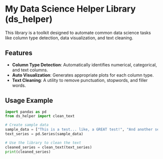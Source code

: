 # My Data Science Helper Library (ds_helper)

This library is a toolkit designed to automate common data science tasks like column type detection, data visualization, and text cleaning.

## Features
* **Column Type Detection**: Automatically identifies numerical, categorical, and text columns.
* **Auto Visualization**: Generates appropriate plots for each column type.
* **Text Cleaning**: A utility to remove punctuation, stopwords, and filler words.

## Usage Example

```python
import pandas as pd
from ds_helper import clean_text

# Create sample data
sample_data = ["This is a test... like, a GREAT test!", "And another sentence."]
text_series = pd.Series(sample_data)

# Use the library to clean the text
cleaned_series = clean_text(text_series)
print(cleaned_series)
